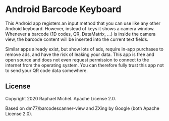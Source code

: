 # Android Barcode Keyboard

This Android app registers an input method that you can use like any other Android keyboard.
However, instead of keys it shows a camera window. Whenever a barcode (1D codes, QR, DataMatrix, …)
is inside the camera view, the barcode content will be inserted into the current text fields.

Similar apps already exist, but show lots of ads, require in-app purchases to remove ads, and
have the risk of leaking your data. This app is free and open source and does not even request
permission to connect to the internet from the operating system. You can therefore fully trust
this app not to send your QR code data somewhere.

## License

Copyright 2020 Raphael Michel. Apache License 2.0.

Based on dm77/barcodescanner-view and ZXing by Google (both Apache License 2.0).
